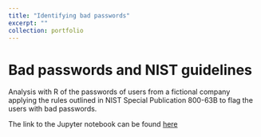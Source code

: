 ```yaml
---
title: "Identifying bad passwords"
excerpt: ""
collection: portfolio
---
```


# Bad passwords and NIST guidelines

Analysis with R of the passwords of users from a fictional company applying the rules outlined in NIST Special Publication 800-63B to flag the users with bad passwords.


The link to the Jupyter notebook can be found [here](https://github.com/SucismitaChutia/SucismitaChutia.github.io/blob/master/_portfolio/Bad%20passwords%20and%20NIST%20guidelines.ipynb)


